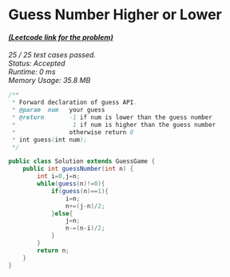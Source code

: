 # **Guess Number Higher or Lower**

#### [_(Leetcode link for the problem)_](https://leetcode.com/problems/guess-number-higher-or-lower/)

_25 / 25 test cases passed.  
Status: Accepted  
Runtime: 0 ms  
Memory Usage: 35.8 MB_

```java
/**
 * Forward declaration of guess API.
 * @param  num   your guess
 * @return 	     -1 if num is lower than the guess number
 *			      1 if num is higher than the guess number
 *               otherwise return 0
 * int guess(int num);
 */

public class Solution extends GuessGame {
    public int guessNumber(int n) {
        int i=0,j=n;
        while(guess(n)!=0){
            if(guess(n)==1){
                i=n;
                n+=(j-n)/2;
            }else{
                j=n;
                n-=(n-i)/2;
            }
        }
        return n;
    }
}
```
